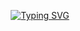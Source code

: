 <div align="center">
  
[![Typing SVG](https://readme-typing-svg.herokuapp.com?font=Inter&weight=700&size=50&pause=1000&color=007EFF&background=BBD7FF00&center=true&vCenter=true&width=1000&height=200&lines=Welcome+to+my+GitHub+buddy)](https://git.io/typing-svg)

</div>


  


  




<!--<picture>
  <source
    media="(prefers-color-scheme: dark)"
    srcset="https://raw.githubusercontent.com/FacePunch1337/snk/output/github-contribution-grid-snake-dark.svg"
  />
  <source
    media="(prefers-color-scheme: light)"
    srcset="https://raw.githubusercontent.com/FacePunch1337/snk/output/github-contribution-grid-snake.svg"
  />
  <img
    alt="github contribution grid snake animation"
    src="https://raw.githubusercontent.com/FacePunch1337/snk/output/github-contribution-grid-snake.svg"
  />
</picture>-->
